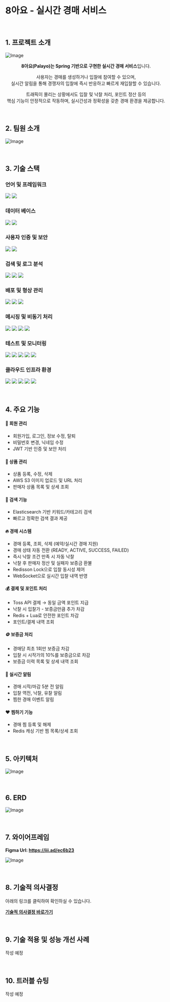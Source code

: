# 8아요 - 실시간 경매 서비스

<br>

## 1. 프로젝트 소개

![Image](https://github.com/user-attachments/assets/f2096aa1-19ac-494c-83d4-8d3564a8e586)

<div align="center">

**8아요(Palayo)는 Spring 기반으로 구현한 실시간 경매 서비스**입니다.

사용자는 경매를 생성하거나 입찰에 참여할 수 있으며,  
실시간 알림을 통해  경쟁자의 입찰에 즉시 반응하고 빠르게 재입찰할 수 있습니다.

트래픽이 몰리는 상황에서도 입찰 및 낙찰 처리, 포인트 정산 등의  
핵심 기능이  안정적으로 작동하며, 실시간성과 정확성을 갖춘 경매 환경을 제공합니다.

</div>

<br>

## 2. 팀원 소개
![Image](https://github.com/user-attachments/assets/6f529fa6-8b6e-4e0a-941a-cf31bd02420c)

<br>

## 3. 기술 스택

### 언어 및 프레임워크  
<p>
  <img src="https://img.shields.io/badge/JAVA-007396?style=for-the-badge&logo=openjdk&logoColor=white">
  <img src="https://img.shields.io/badge/SPRING-6DB33F?style=for-the-badge&logo=spring&logoColor=white">
</p>

### 데이터 베이스  
<p>
  <img src="https://img.shields.io/badge/MYSQL-4479A1?style=for-the-badge&logo=mysql&logoColor=white">
  <img src="https://img.shields.io/badge/REDIS-DC382D?style=for-the-badge&logo=redis&logoColor=white">
</p>

### 사용자 인증 및 보안  
<p>
  <img src="https://img.shields.io/badge/SPRING_SECURITY-4CAF50?style=for-the-badge&logo=springsecurity&logoColor=white">
  <img src="https://img.shields.io/badge/JWT-000000?style=for-the-badge&logo=jsonwebtokens&logoColor=white">
</p>

### 검색 및 로그 분석  
<p>
  <img src="https://img.shields.io/badge/ELASTICSEARCH-005571?style=for-the-badge&logo=elasticsearch&logoColor=white">
  <img src="https://img.shields.io/badge/KIBANA-E8478B?style=for-the-badge&logo=kibana&logoColor=white">
  <img src="https://img.shields.io/badge/LOKI-0B5FFF?style=for-the-badge&logo=grafana&logoColor=white">
</p>

### 배포 및 형상 관리  
<p>
  <img src="https://img.shields.io/badge/DOCKER-2496ED?style=for-the-badge&logo=docker&logoColor=white">
  <img src="https://img.shields.io/badge/GITHUB_ACTIONS-2088FF?style=for-the-badge&logo=githubactions&logoColor=white">
  <img src="https://img.shields.io/badge/GITHUB-181717?style=for-the-badge&logo=github&logoColor=white">
</p>

### 메시징 및 비동기 처리  
<p>
  <img src="https://img.shields.io/badge/WEBSOCKET-00C7E6?style=for-the-badge&logo=socketdotio&logoColor=white">
  <img src="https://img.shields.io/badge/RABBITMQ-FF6600?style=for-the-badge&logo=rabbitmq&logoColor=white">
  <img src="https://img.shields.io/badge/QUARTZ-6E4C9F?style=for-the-badge&logo=clockify&logoColor=white">
  <img src="https://img.shields.io/badge/LUA-000080?style=for-the-badge&logo=lua&logoColor=white">
</p>

### 테스트 및 모니터링  
<p>
  <img src="https://img.shields.io/badge/PROMETHEUS-E6522C?style=for-the-badge&logo=prometheus&logoColor=white">
  <img src="https://img.shields.io/badge/GRAFANA-F46800?style=for-the-badge&logo=grafana&logoColor=white">
  <img src="https://img.shields.io/badge/POSTMAN-FF6C37?style=for-the-badge&logo=postman&logoColor=white">
  <img src="https://img.shields.io/badge/JMETER-D22128?style=for-the-badge&logo=apachejmeter&logoColor=white">
  <img src="https://img.shields.io/badge/JACOCO-DAF455?style=for-the-badge&logo=codecov&logoColor=white">
</p>

### 클라우드 인프라 환경  
<p>
  <img src="https://img.shields.io/badge/S3-FFB74D?style=for-the-badge&logo=cloudflare&logoColor=white">
  <img src="https://img.shields.io/badge/CloudFront-FFD54F?style=for-the-badge&logo=cloudflare&logoColor=white">
  <img src="https://img.shields.io/badge/EC2-FF8A65?style=for-the-badge&logo=cloudflare&logoColor=white">
  <img src="https://img.shields.io/badge/Route_53-FFF176?style=for-the-badge&logo=cloudflare&logoColor=white">
  <img src="https://img.shields.io/badge/Elastic_Beanstalk-AED581?style=for-the-badge&logo=cloudflare&logoColor=white">
</p>

<br>

## 4. 주요 기능  

#### 👤 **회원 관리**  
- 회원가입, 로그인, 정보 수정, 탈퇴  
- 비밀번호 변경, 닉네임 수정  
- JWT 기반 인증 및 보안 처리  

#### 🎁 **상품 관리**  
- 상품 등록, 수정, 삭제  
- AWS S3 이미지 업로드 및 URL 처리  
- 판매자 상품 목록 및 상세 조회  

#### 🔎 **검색 기능**  
- Elasticsearch 기반 키워드/카테고리 검색  
- 빠르고 정확한 검색 결과 제공  

#### 🔥 **경매 시스템**  
- 경매 등록, 조회, 삭제 (예약/실시간 경매 지원)  
- 경매 상태 자동 전환 (READY, ACTIVE, SUCCESS, FAILED)  
- 즉시 낙찰 조건 만족 시 자동 낙찰  
- 낙찰 후 판매자 정산 및 실패자 보증금 환불  
- Redisson Lock으로 입찰 동시성 제어  
- WebSocket으로 실시간 입찰 내역 반영  

#### 💰 **결제 및 포인트 처리**  
- Toss API 결제 → 동일 금액 포인트 지급  
- 낙찰 시 입찰가 - 보증금만큼 추가 차감  
- Redis + Lua로 안전한 포인트 차감  
- 포인트/결제 내역 조회  

#### 🪙 **보증금 처리**  
- 경매당 최초 1회만 보증금 차감  
- 입찰 시 시작가의 10%를 보증금으로 차감  
- 보증금 이력 목록 및 상세 내역 조회  

#### 🔔 **실시간 알림**  
- 경매 시작/마감 5분 전 알림  
- 입찰 역전, 낙찰, 유찰 알림  
- 찜한 경매 이벤트 알림  

#### ❤️ **찜하기 기능**  
- 경매 찜 등록 및 해제  
- Redis 캐싱 기반 찜 목록/상세 조회

<br>

## 5. 아키텍처

![Image](https://github.com/user-attachments/assets/f8784f58-890c-444a-b1d0-660d0c8051f2)

<br>

## 6. ERD

![Image](https://github.com/user-attachments/assets/be0025e8-6c48-447d-a4e7-b5d7769746f0)

<br>

## 7. 와이어프레임
**Figma Url: https://iii.ad/ec6b23**

![Image](https://github.com/user-attachments/assets/6194f512-d3b2-4f19-9253-7fc4c47e83d3)

<br>

## 8. 기술적 의사결정

아래의 링크를 클릭하여 확인하실 수 있습니다.

[<strong>기술적 의사결정 바로가기</strong>](https://www.notion.so/1e7bed41c5bf8027bdd2cffe4c125add?pvs=4)

<br>

## 9. 기술 적용 및 성능 개선 사례

작성 예정

<br>

## 10. 트러블 슈팅

작성 예정

